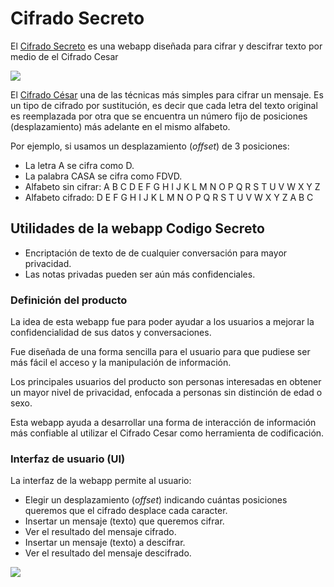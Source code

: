 # Cifrado Secreto

El [Cifrado Secreto](file:///home/laboratoria-184/Documentos/Laboratoria/GDL003-cipher/src/index.html)
es una webapp diseñada para cifrar y descifrar texto por medio de el Cifrado Cesar

![](https://media1.giphy.com/media/NdKVEei95yvIY/giphy.gif)

El [Cifrado César](https://es.wikipedia.org/wiki/Cifrado_C%C3%A9sares) una de las técnicas más simples para cifrar un mensaje. Es
un tipo de cifrado por sustitución, es decir que cada letra del texto original
es reemplazada por otra que se encuentra un número fijo de posiciones
(desplazamiento) más adelante en el mismo alfabeto.

Por ejemplo, si usamos un desplazamiento (_offset_) de 3 posiciones:

* La letra A se cifra como D.
* La palabra CASA se cifra como FDVD.
* Alfabeto sin cifrar: A B C D E F G H I J K L M N O P Q R S T U V W X Y Z
* Alfabeto cifrado: D E F G H I J K L M N O P Q R S T U V W X Y Z A B C



## Utilidades de la webapp Codigo Secreto



* Encriptación de texto de de cualquier conversación para mayor privacidad.
* Las notas privadas pueden ser aún más confidenciales.



### Definición del producto
La idea de esta webapp fue para poder ayudar a los usuarios a mejorar la confidencialidad de sus datos y conversaciones.

Fue diseñada de una forma sencilla para el usuario para que pudiese ser más fácil el acceso y la manipulación de información.

Los principales usuarios del producto son personas interesadas en obtener un mayor nivel de privacidad, enfocada a personas sin distinción de edad o sexo.

Esta webapp ayuda a desarrollar una forma de interacción de información más confiable al utilizar el Cifrado Cesar como herramienta de codificación.


### Interfaz de usuario (UI)

La interfaz de la webapp permite al usuario:

* Elegir un desplazamiento (_offset_) indicando cuántas posiciones queremos que
  el cifrado desplace cada caracter.
* Insertar un mensaje (texto) que queremos cifrar.
* Ver el resultado del mensaje cifrado.
* Insertar un mensaje (texto) a descifrar.
* Ver el resultado del mensaje descifrado.

![](https://media0.giphy.com/media/aWPGuTlDqq2yc/giphy.gif)
